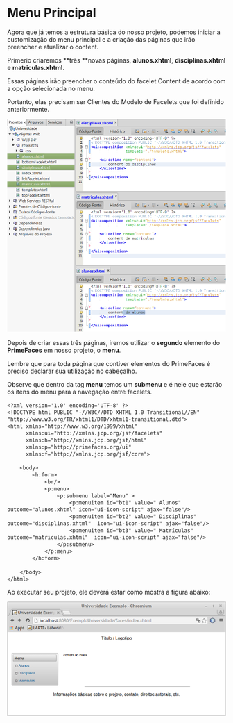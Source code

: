 # Menu Principal

Agora que já temos a estrutura básica do nosso projeto, podemos iniciar a customização do menu principal e a criação das páginas que irão preencher e atualizar o content.

Primerio criaremos **três **novas páginas, **alunos.xhtml**, **disciplinas.xhtml** e **matriculas.xhtml**.

Essas páginas irão preencher o conteúdo do facelet Content de acordo com a opção selecionada no menu.

Portanto, elas precisam ser Clientes do Modelo de Facelets que foi definido anteriormente.

![](/assets/contentscustom.png)

Depois de criar essas três páginas, iremos utilizar o **segundo** elemento do **PrimeFaces** em nosso projeto, o **menu**. 

Lembre que para toda página que contiver elementos do PrimeFaces é preciso declarar sua utilização no cabeçalho.

Observe que dentro da tag **menu** temos um **submenu** e é nele que estarão os itens do menu para a navegação entre facelets.

```xhtml
<?xml version='1.0' encoding='UTF-8' ?>
<!DOCTYPE html PUBLIC "-//W3C//DTD XHTML 1.0 Transitional//EN" "http://www.w3.org/TR/xhtml1/DTD/xhtml1-transitional.dtd">
<html xmlns="http://www.w3.org/1999/xhtml"
      xmlns:ui="http://xmlns.jcp.org/jsf/facelets"
      xmlns:h="http://xmlns.jcp.org/jsf/html"
      xmlns:p="http://primefaces.org/ui"
      xmlns:f="http://xmlns.jcp.org/jsf/core">

    <body>
        <h:form>            
            <br/>
            <p:menu>
                <p:submenu label="Menu" >
                    <p:menuitem id="bt1" value=" Alunos" outcome="alunos.xhtml" icon="ui-icon-script" ajax="false"/>
                    <p:menuitem id="bt2" value=" Disciplinas" outcome="disciplinas.xhtml"  icon="ui-icon-script" ajax="false"/>
                    <p:menuitem id="bt3" value=" Matrículas" outcome="matriculas.xhtml"  icon="ui-icon-script" ajax="false"/>
                </p:submenu>
            </p:menu>
        </h:form>

    </body>
</html>
```

Ao executar seu projeto, ele deverá estar como mostra a figura abaixo:

![](/assets/menuateagora.png)

